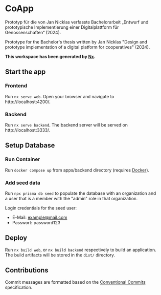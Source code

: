 # CoApp

Prototyp für die von Jan Nicklas verfasste Bachelorarbeit „Entwurf und prototypische Implementierung einer Digitalplattform für Genossenschaften“ (2024).

Prototype for the Bachelor's thesis written by Jan Nicklas "Design and prototype implementation of a digital platform for cooperatives" (2024).


**This workspace has been generated by [Nx](https://nx.dev).**

## Start the app

### Frontend
Run `nx serve web`. Open your browser and navigate to http://localhost:4200/.

### Backend
Run `nx serve backend`. The backend server will be served on http://localhost:3333/.

## Setup Database

### Run Container
Run `docker compose up` from apps/backend directory (requires [Docker](https://www.docker.com/products/docker-desktop/)).

### Add seed data
Run `npx prisma db seed` to populate the database with an organization and a user that is a member with the "admin" role in that organization.

Login credentials for the seed user:
- E-Mail: example@mail.com
- Passwort: password123

## Deploy

Run `nx build web`, or `nx build backend` respectively to build an application. The build artifacts will be stored in the `dist/` directory.

## Contributions

Commit messages are formatted based on the [Conventional Commits](https://www.conventionalcommits.org/en/v1.0.0/) specification.
